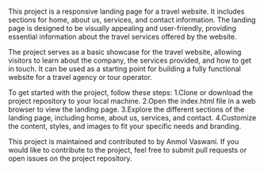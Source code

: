 This project is a responsive landing page for a travel website. 
It includes sections for home, about us, services, and contact information. 
The landing page is designed to be visually appealing and user-friendly, providing essential information about the travel services offered by the website.

The project serves as a  basic showcase for the travel website, allowing visitors to learn about the company, the services provided, and how to get in touch. 
It can be used as a starting point for building a fully functional website for a travel agency or tour operator.

To get started with the project, follow these steps:
1.Clone or download the project repository to your local machine.
2.Open the index.html file in a web browser to view the landing page.
3.Explore the different sections of the landing page, including home, about us, services, and contact.
4.Customize the content, styles, and images to fit your specific needs and branding.

This project is maintained and contributed to by Anmol Vaswani. 
If you would like to contribute to the project, feel free to submit pull requests or open issues on the project repository.
